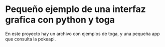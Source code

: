 # Pequeño ejemplo de una interfaz grafica con python y toga

En este proyecto hay un archivo con ejemplos de toga, y una pequeña app que consulta la pokeapi.